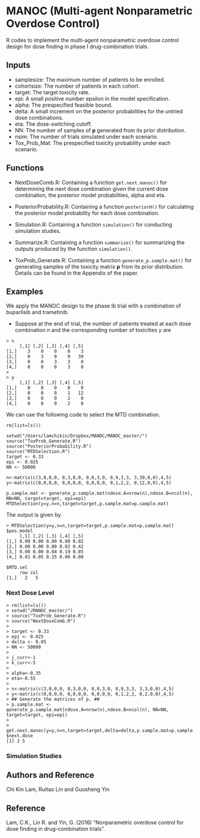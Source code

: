 # MANOC (Multi-agent Nonparametric Overdose Control)
R codes to implement the multi-agent nonparametric overdose control design for dose finding in phase I drug-combination trials.

## Inputs 
- samplesize: The maximum number of patients to be enrolled.  
- cohortsize: The number of patients in each cohort. 
- target: The target toxicity rate. 
- epi: A small positive number epsilon in the model specification.  
- alpha: The prespecified feasible bound.    
- delta: A small increment on the posterior probabilities for the untried dose combinations.
- eta: The dose-switching cutoff.
- NN: The number of samples of **p** generated from its prior distribution.
- nsim: The number of trials simulated under each scenario. 
- Tox_Prob_Mat: The prespecified toxicity probability under each scenario. 

## Functions
- NextDoseComb.R: Containing a function `get.next.manoc()` for determining the next dose combination given the current dose combination, the posterior model probabilities, alpha and eta. 

- PosteriorProbability.R: Containing a function `posteriorH()` for calculating the posterior model probability for each dose combination.

- Simulation.R: Containing a function `simulation()` for conducting simulation studies. 

- Summarize.R: Containing a function `summarize()` for summarizing the outputs produced by the function `simulation()`.

- ToxProb_Generate.R: Containing a function `generate_p.sample.mat()` for generating samples of the toxicity matrix **p** from its prior distribution. Details can be found in the Appendix of the paper. 

## Examples
We apply the MANOC design to the phase Ib trial with a combination of buparlisib and trametinib.

- Suppose at the end of trial, the number of patients treated at each dose combination *n* and the corresponding number of toxicities *y* are 
```rscript
> n
     [,1] [,2] [,3] [,4] [,5]
[1,]    3    0    0    0    3
[2,]    0    3    0    9   39
[3,]    0    0    3    3    0
[4,]    0    0    0    3    0
> 
> y
     [,1] [,2] [,3] [,4] [,5]
[1,]    0    0    0    0    0
[2,]    0    0    0    1   12
[3,]    0    0    0    2    0
[4,]    0    0    0    2    0
```
We can use the following code to select the MTD combination. 
```rscript
rm(list=ls())

setwd("/Users/lamchikin/Dropbox/MANOC/MANOC_master/")
source("ToxProb_Generate.R")
source("PosteriorProbability.R")
source("MTDSelection.R")
target <- 0.33
epi <- 0.025
NN <- 50000

n<-matrix(c(3,0,0,0, 0,3,0,0, 0,0,3,0, 0,9,3,3, 3,39,0,0),4,5)
y<-matrix(c(0,0,0,0, 0,0,0,0, 0,0,0,0, 0,1,2,2, 0,12,0,0),4,5)

p.sample.mat <- generate_p.sample.mat(ndose.A=nrow(n),ndose.B=ncol(n), NN=NN, target=target, epi=epi) 
MTDSelection(y=y,n=n,target=target,p.sample.mat=p.sample.mat)
```
The output is given by
```rscript
> MTDSelection(y=y,n=n,target=target,p.sample.mat=p.sample.mat)
$pos.model
     [,1] [,2] [,3] [,4] [,5]
[1,] 0.00 0.00 0.00 0.00 0.02
[2,] 0.00 0.00 0.00 0.02 0.42
[3,] 0.00 0.00 0.04 0.19 0.05
[4,] 0.01 0.05 0.15 0.06 0.00

$MTD.sel
     row col
[1,]   2   5
```
### Next Dose Level
```rscript
> rm(list=ls())
> setwd("/MANOC_master/")
> source("ToxProb_Generate.R")
> source("NextDoseComb.R")
> 
> target <- 0.33
> epi <- 0.025
> delta <- 0.05
> NN <- 50000
> 
> j_curr<-1
> k_curr<-5
> 
> alpha<-0.35
> eta<-0.55
>
> n<-matrix(c(3,0,0,0, 0,3,0,0, 0,0,3,0, 0,9,3,3, 3,3,0,0),4,5)
> y<-matrix(c(0,0,0,0, 0,0,0,0, 0,0,0,0, 0,1,2,2, 0,2,0,0),4,5)
> ## Generate the matrices of p. ## 
> p.sample.mat <- generate_p.sample.mat(ndose.A=nrow(n),ndose.B=ncol(n), NN=NN, target=target, epi=epi) 
> 
> get.next.manoc(y=y,n=n,target=target,delta=delta,p.sample.mat=p.sample.mat,j_curr=j_curr,k_curr=k_curr,alpha=alpha,eta=eta)
$next.dose
[1] 2 5
```


### Simulation Studies
## Authors and Reference
Chi Kin Lam, Ruitao Lin and Guosheng Yin 

## Reference
Lam, C.K., Lin R. and Yin, G. (2016) “Nonparametric overdose control for dose finding in drug-combination trials”.

